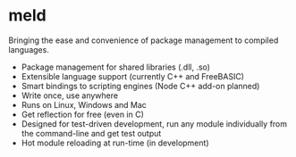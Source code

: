 # meld
Bringing the ease and convenience of package management to compiled languages.

* Package management for shared libraries (.dll, .so)
* Extensible language support (currently C++ and FreeBASIC)
* Smart bindings to scripting engines (Node C++ add-on planned)
* Write once, use anywhere
* Runs on Linux, Windows and Mac
* Get reflection for free (even in C)
* Designed for test-driven development, run any module individually from the command-line and get test output
* Hot module reloading at run-time (in development)
